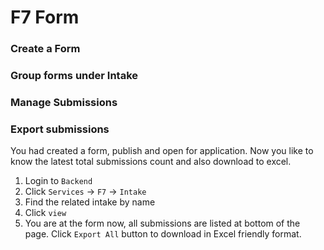 # F7 Form

### Create a Form

### Group forms under Intake

### Manage Submissions

### **Export submissions**

You had created a form, publish and open for application. Now you like to know the latest total submissions count and also download to excel.

1. Login to `Backend`
2. Click `Services` -&gt; `F7` -&gt; `Intake`
3. Find the related intake by name
4. Click `view`
5. You are at the form now, all submissions are listed at bottom of the page. Click `Export All` button to download in Excel friendly format.



